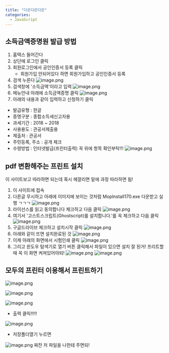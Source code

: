```yaml
---
title: "다은다은다은"
categories:
  - JavaScript
---
```


## 소득금액증명원 발급 방법
[](https://www.hometax.go.kr/websquare/websquare.html?w2xPath=/ui/pp/index.xml)
1. 홈택스 들어간다
2. 상단에 로그인 클릭
3. 회원로그인에서 공인인증서 등록 클릭
	- 회원가입 안되어있다 하면 회원가입하고 공인인증서 등록
4. 검색 누른다
![image.png](https://images.velog.io/post-images/yhe228/749929e0-35bc-11ea-95ed-439d7de9b6ec/image.png)
5. 검색창에 '소득금액'이라고 입력
![image.png](https://images.velog.io/post-images/yhe228/88b99950-35bc-11ea-966a-d9dd22edfbad/image.png)
6. 메뉴안내 아래에 소득금액증명 클릭
![image.png](https://images.velog.io/post-images/yhe228/9659c210-35bc-11ea-95ed-439d7de9b6ec/image.png)
7. 아래의 내용과 같이 입력하고 신청하기 클릭
- 발급유형 : 한글
- 증명구분 : 종합소득세신고자용
- 과세기간 : 2018 ~ 2018
- 사용용도 : 관공서제출용
- 제출처 : 관공서
- 주민등록, 주소 : 공개 체크
- 수령방법 : 인터넷발급(프린터출력)
꼭 위에 항목 확인부탁!!!
![image.png](https://images.velog.io/post-images/yhe228/01663cf0-35bd-11ea-95ed-439d7de9b6ec/image.png)


## pdf 변환해주는 프린트 설치
[](https://itblogpro.tistory.com/155) 이 사이트보고 따라하면 되는데 혹시 헤깔리면 밑에 과정 따라하면 됨!

1. [](https://modu-print.tistory.com/95) 이 사이트에 접속
2. 다른글 무시하고 아래에 이미지에 보이는 것처럼 Moplnstall170.exe 다운받고 실행 ㄱㄱㄱ
![image.png](https://images.velog.io/post-images/yhe228/a1d0acc0-35bd-11ea-9e70-2d794fa660fb/image.png)
3. 라이선스를 읽고 동의합니다 체크하고 다음 클릭
![image.png](https://images.velog.io/post-images/yhe228/eaa822c0-35bd-11ea-9e70-2d794fa660fb/image.png)
4. 여기서 '고스트스크립트(Ghostscript)를 설치합니다.'를 꼭 체크하고 다음 클릭
![image.png](https://images.velog.io/post-images/yhe228/f2d8ffa0-35bd-11ea-9999-a1ea7dfffc18/image.png)
5. 구글드라이브 체크하고 설치시작 클릭
![image.png](https://images.velog.io/post-images/yhe228/04513270-35be-11ea-9999-a1ea7dfffc18/image.png)
6. 아래와 같이 뜨면 설치완료된 것
![image.png](https://images.velog.io/post-images/yhe228/164d6250-35be-11ea-95ed-439d7de9b6ec/image.png)
7. 이제 아래의 화면에서 시험인쇄 클릭
![image.png](https://images.velog.io/post-images/yhe228/397eefa0-35be-11ea-9999-a1ea7dfffc18/image.png)
8. 그리고 윈도우 탐색기로 열기 버튼 클릭해서 파일이 있으면 설치 잘 된거!
프리트할때 꼭 이 화면 켜져있어야되!
![image.png](https://images.velog.io/post-images/yhe228/6ca6a3a0-35be-11ea-95ed-439d7de9b6ec/image.png)
![image.png](https://images.velog.io/post-images/yhe228/767b1e60-35be-11ea-b390-4bd408b0a20b/image.png)


## 모두의 프린터 이용해서 프린트하기
![image.png](https://images.velog.io/post-images/yhe228/f5285160-35be-11ea-831b-712929febd40/image.png)

![image.png](https://images.velog.io/post-images/yhe228/4bacc160-35bf-11ea-a2cb-e3f4a6de3397/image.png)

![image.png](https://images.velog.io/post-images/yhe228/514e67e0-35bf-11ea-831b-712929febd40/image.png)
- 출력 클릭!!!!!

![image.png](https://images.velog.io/post-images/yhe228/5ddafdc0-35bf-11ea-95ed-439d7de9b6ec/image.png)
- 저장폴더열기 누르면


![image.png](https://images.velog.io/post-images/yhe228/78aa16e0-35bf-11ea-9999-a1ea7dfffc18/image.png)
짜잔 저 파일을 나한테 주면되!










